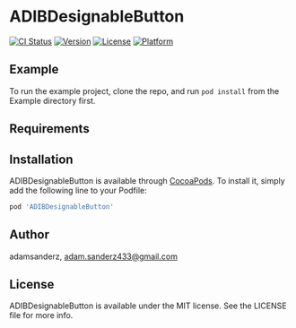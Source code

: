 # ADIBDesignableButton

[![CI Status](http://img.shields.io/travis/adamsanderz/ADIBDesignableButton.svg?style=flat)](https://travis-ci.org/adamsanderz/ADIBDesignableButton)
[![Version](https://img.shields.io/cocoapods/v/ADIBDesignableButton.svg?style=flat)](http://cocoapods.org/pods/ADIBDesignableButton)
[![License](https://img.shields.io/cocoapods/l/ADIBDesignableButton.svg?style=flat)](http://cocoapods.org/pods/ADIBDesignableButton)
[![Platform](https://img.shields.io/cocoapods/p/ADIBDesignableButton.svg?style=flat)](http://cocoapods.org/pods/ADIBDesignableButton)

## Example

To run the example project, clone the repo, and run `pod install` from the Example directory first.

## Requirements

## Installation

ADIBDesignableButton is available through [CocoaPods](http://cocoapods.org). To install
it, simply add the following line to your Podfile:

```ruby
pod 'ADIBDesignableButton'
```

## Author

adamsanderz, adam.sanderz433@gmail.com

## License

ADIBDesignableButton is available under the MIT license. See the LICENSE file for more info.
